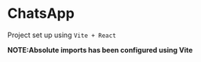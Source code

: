 # ChatsApp

Project set up using `Vite + React`

**NOTE:Absolute imports has been configured using Vite**
